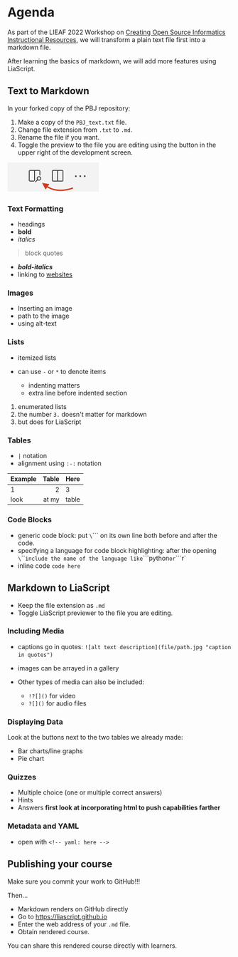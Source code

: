 <!--
author: Elizabeth Drellich

-->


# Agenda

As part of the LIEAF 2022 Workshop on [Creating Open Source Informatics Instructional Resources](https://github.com/arcus/LIEAF2022_workshop/tree/joy-github), we will transform a plain text file first into a markdown file.

After learning the basics of markdown, we will add more features using LiaScript.

## Text to Markdown
In your forked copy of the PBJ repository:

1. Make a copy of the `PBJ_text.txt` file.
2. Change file extension from `.txt` to `.md`.
3. Rename the file if you want.
4. Toggle the preview to the file you are editing using the button in the upper right of the development screen.

![An arrow is pointing to the leftmost of three icons, a square divided by a vertical line with a magnifying glass on the right half.](media/screenshots/toggle_preview.png)

### Text Formatting
- headings
- **bold**
- _italics_

> block quotes

- _**bold-italics**_
- linking to [websites](https://github.com)

### Images
- Inserting an image
- path to the image
- using alt-text

### Lists
- itemized lists
* can use `-` or `*` to denote items

  - indenting matters
  - extra line before indented section

1. enumerated lists
3. the number `3.` doesn't matter for markdown
4. but does for LiaScript

### Tables
- `|` notation
- alignment using `:-:` notation

|Example | Table | Here |
| - | -: | :- |
|1|2|3|
|look | at my | table |

### Code Blocks
- generic code block: put `\`\`\``  on its own line both before and after the code.
- specifying a language for code block highlighting: after the opening `\`\`\`` include the name of the language like `\`\`\`python` or `\`\`\`r`
- inline code `code here`

## Markdown to LiaScript
* Keep the file extension as `.md`
* Toggle LiaScript previewer to the file you are editing.

### Including Media
* captions go in quotes: `![alt text description](file/path.jpg "caption in quotes")`
* images can be arrayed in a gallery
* Other types of media can also be included:

  - `!?[]()`  for video
  - `?[]()` for audio files

### Displaying Data

Look at the buttons next to the two tables we already made:

* Bar charts/line graphs
* Pie chart

### Quizzes
* Multiple choice (one or multiple correct answers)
* Hints
* Answers **first look at incorporating html to push capabilities farther**


### Metadata and YAML
* open with `<!-- yaml: here -->`


## Publishing your course
Make sure you commit your work to GitHub!!!

Then...

* Markdown renders on GitHub directly
* Go to https://liascript.github.io
* Enter the web address of your `.md` file.
* Obtain rendered course.

You can share this rendered course directly with learners.
